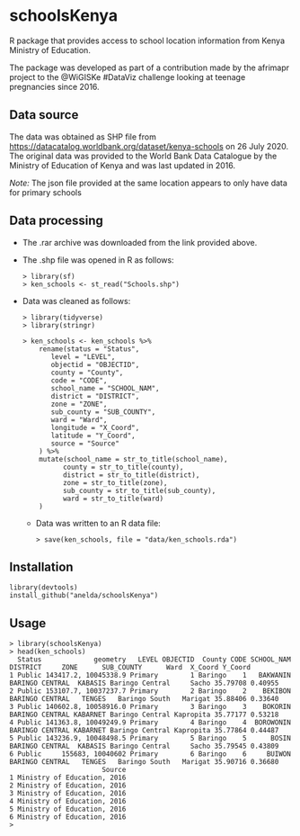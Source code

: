 # schoolsKenya


R package that provides access to school location information from Kenya Ministry of Education.

The package was developed as part of a contribution made by the afrimapr project to the @WiGISKe #DataViz challenge
looking at teenage pregnancies since 2016.

## Data source

The data was obtained as SHP file from https://datacatalog.worldbank.org/dataset/kenya-schools on 26 July 2020.
The original data was provided to the World Bank Data Catalogue by the Ministry of Education of Kenya and was last updated in 2016.

_Note:_ The json file provided at the same location appears to only have data for primary schools

## Data processing

- The .rar archive was downloaded from the link provided above.
- The .shp file was opened in R as follows:

  ``` 
  > library(sf)
  > ken_schools <- st_read("Schools.shp")
  ```
  
- Data was cleaned as follows:

  ```
  > library(tidyverse)
  > library(stringr)

  > ken_schools <- ken_schools %>% 
      rename(status = "Status",
         level = "LEVEL",
         objectid = "OBJECTID",
         county = "County",
         code = "CODE",
         school_name = "SCHOOL_NAM",
         district = "DISTRICT",
         zone = "ZONE",
         sub_county = "SUB_COUNTY",
         ward = "Ward",
         longitude = "X_Coord",
         latitude = "Y_Coord",
         source = "Source"
      ) %>% 
      mutate(school_name = str_to_title(school_name),
            county = str_to_title(county),
            district = str_to_title(district),
            zone = str_to_title(zone),
            sub_county = str_to_title(sub_county),
            ward = str_to_title(ward)
      )
    ```
  - Data was written to an R data file:
    
    ```
    > save(ken_schools, file = "data/ken_schools.rda")
    ```

## Installation

```
library(devtools)
install_github("anelda/schoolsKenya")

```

## Usage

```
> library(schoolsKenya)
> head(ken_schools)
  Status             geometry   LEVEL OBJECTID  County CODE SCHOOL_NAM        DISTRICT     ZONE      SUB_COUNTY      Ward  X_Coord Y_Coord
1 Public 143417.2, 10045338.9 Primary        1 Baringo    1   BAKWANIN BARINGO CENTRAL  KABASIS Baringo Central     Sacho 35.79708 0.40955
2 Public 153107.7, 10037237.7 Primary        2 Baringo    2    BEKIBON BARINGO CENTRAL   TENGES   Baringo South   Marigat 35.88406 0.33640
3 Public 140602.8, 10058916.0 Primary        3 Baringo    3    BOKORIN BARINGO CENTRAL KABARNET Baringo Central Kapropita 35.77177 0.53218
4 Public 141363.8, 10049249.9 Primary        4 Baringo    4  BOROWONIN BARINGO CENTRAL KABARNET Baringo Central Kapropita 35.77864 0.44487
5 Public 143236.9, 10048498.5 Primary        5 Baringo    5      BOSIN BARINGO CENTRAL  KABASIS Baringo Central     Sacho 35.79545 0.43809
6 Public     155683, 10040602 Primary        6 Baringo    6     BUIWON BARINGO CENTRAL   TENGES   Baringo South   Marigat 35.90716 0.36680
                       Source
1 Ministry of Education, 2016
2 Ministry of Education, 2016
3 Ministry of Education, 2016
4 Ministry of Education, 2016
5 Ministry of Education, 2016
6 Ministry of Education, 2016
> 

```
